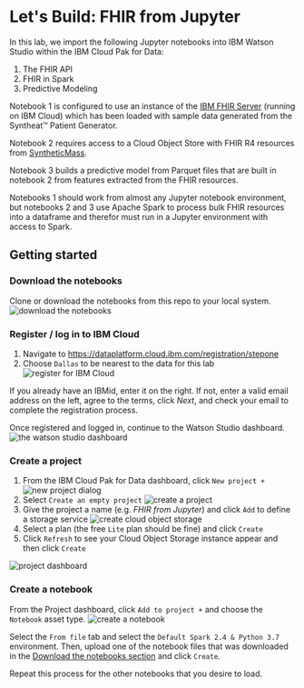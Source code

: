 # Let's Build: FHIR from Jupyter

In this lab, we import the following Jupyter notebooks into IBM Watson Studio within the IBM Cloud Pak for Data:
1. The FHIR API
2. FHIR in Spark
3. Predictive Modeling

Notebook 1 is configured to use an instance of the [IBM FHIR Server](https://github.com/IBM/FHIR) (running on IBM Cloud) which has been loaded with sample data generated from the Syntheat™️ Patient Generator.

Notebook 2 requires access to a Cloud Object Store with FHIR R4 resources from [SyntheticMass](https://synthea.mitre.org/downloads).

Notebook 3 builds a predictive model from Parquet files that are built in notebook 2 from features extracted from the FHIR resources.

Notebooks 1 should work from almost any Jupyter notebook environment, but notebooks 2 and 3 use Apache Spark to process bulk FHIR resources into a dataframe and therefor must run in a Jupyter environment with access to Spark.

## Getting started

### Download the notebooks

Clone or download the notebooks from this repo to your local system.
![download the notebooks](images/0.download.png?raw=true)

### Register / log in to IBM Cloud

1. Navigate to https://dataplatform.cloud.ibm.com/registration/stepone
2. Choose `Dallas` to be nearest to the data for this lab
    ![register for IBM Cloud](images/1.register.png?raw=true)

If you already have an IBMid, enter it on the right.
If not, enter a valid email address on the left, agree to the terms, click *Next*, and check your email to complete the registration process.

Once registered and logged in, continue to the Watson Studio dashboard.
![the watson studio dashboard](images/3.dashboard.png?raw=true)

### Create a project

1. From the IBM Cloud Pak for Data dashboard, click `New project +`
    ![new project dialog](images/4.create-project-1.png?raw=true)
2. Select `Create an empty project`
    ![create a project](images/5.create-project-2.png?raw=true)
3. Give the project a name (e.g. *FHIR from Jupyter*) and click `Add` to define a storage service
    ![create cloud object storage](images/6.create-storage.png?raw=true)
4. Select a plan (the free `Lite` plan should be fine) and click `Create`
5. Click `Refresh` to see your Cloud Object Storage instance appear and then click `Create`

![project dashboard](images/7.project-dashboard.png)

### Create a notebook

From the Project dashboard, click `Add to project +` and choose the `Notebook` asset type.
![create a notebook](images/8.new-notebook.png?raw=true)

Select the `From file` tab and select the `Default Spark 2.4 & Python 3.7` environment.
Then, upload one of the notebook files that was downloaded in the [Download the notebooks section](#Download-the-notebooks) and click `Create`.

Repeat this process for the other notebooks that you desire to load.
